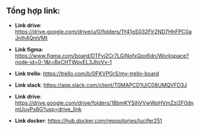 ## Tổng hợp link:

- **Link drive**: https://drive.google.com/drive/u/0/folders/1Y41gS032Flr2ND7HhFPC0aJnIh4QmVMt

- **Link figma**: https://www.figma.com/board/DTFyj2Cr7LGiNofxQox6dn/Workspace?node-id=0-1&t=BxCHTWpvEL3JhcVv-1

- **Link trello**: https://trello.com/b/0FKVPGrS/my-trello-board

- **Link slack**: https://app.slack.com/client/T0MAPCD1U/C08UMQVFD3J
  
- **Link drive**: https://drive.google.com/drive/folders/18bmKYSihVVwWoHVmZzj2F0dnmUuyPx8G?usp=drive_link

- **Link docker**: https://hub.docker.com/repositories/lucifer251

